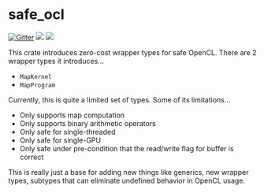 # safe_ocl

[![Gitter](https://badges.gitter.im/talk-about-emu/thoughts.svg)](https://gitter.im/talk-about-emu/thoughts?utm_source=badge&utm_medium=badge&utm_campaign=pr-badge)
[![](http://meritbadge.herokuapp.com/safe_ocl)](https://crates.io/crates/safe_ocl)
[![](https://docs.rs/safe_ocl/badge.svg)](https://docs.rs/safe_ocl)

This crate introduces zero-cost wrapper types for safe OpenCL. There are 2 wrapper types it introduces...

- `MapKernel`
- `MapProgram`

Currently, this is quite a limited set of types. Some of its limitations...

- Only supports map computation
- Only supports binary arithmetic operators
- Only safe for single-threaded
- Only safe for single-GPU
- Only safe under pre-condition that the read/write flag for buffer is correct

This is really just a base for adding new things like generics, new wrapper types, subtypes that can eliminate undefined behavior in OpenCL usage.
